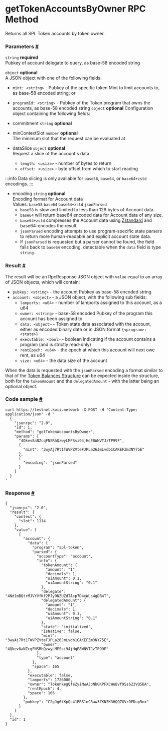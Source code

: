 # getTokenAccountsByOwner RPC Method 
Returns all SPL Token accounts by token owner.

### Parameters [#](#parameters)
`string` **required**  
Pubkey of account delegate to query, as base-58 encoded string

`object` **optional**  
A JSON object with one of the following fields:
- `mint: <string>` - Pubkey of the specific token Mint to limit accounts to, as base-58 encoded string; or
- `programId: <string>` - Pubkey of the Token program that owns the accounts, as base-58 encoded string
`object` **optional** 
Configuration object containing the following fields:  
- commitment `string` **optional**  
- minContextSlot `number` **optional**  
The minimum slot that the request can be evaluated at
- dataSlice `object` **optional**  
  Request a slice of the account's data.

  - `length: <usize>` - number of bytes to return
  - `offset: <usize>` - byte offset from which to start reading

:::info
Data slicing is only available for `base58`, `base64`, or `base64+zstd` encodings.
:::

- encoding `string` **optional**   
Encoding format for Account data  
Values: `base58` `base64` `base64+zstd` `jsonParsed` 
  - `base58` is slow and limited to less than 129 bytes of Account data.
  - `base64` will return base64 encoded data for Account data of any size.
  - `base64+zstd` compresses the Account data using [Zstandard](https://facebook.github.io/zstd/) and base64-encodes the result.  
  - `jsonParsed` encoding attempts to use program-specific state parsers to return more human-readable and explicit account state data.  
  - If `jsonParsed` is requested but a parser cannot be found, the field falls back to `base64` encoding, detectable when the `data` field is type `string`. 


### Result [#](#result)

The result will be an RpcResponse JSON object with `value` equal to an array of JSON objects, which will contain:

*   `pubkey: <string>` - the account Pubkey as base-58 encoded string
*   `account: <object>` - a JSON object, with the following sub fields:
    *   `lamports: <u64>` - number of lamports assigned to this account, as a u64
    *   `owner: <string>` - base-58 encoded Pubkey of the program this account has been assigned to
    *   `data: <object>` - Token state data associated with the account, either as encoded binary data or in JSON format `{<program>: <state>}`
    *   `executable: <bool>` - boolean indicating if the account contains a program (and is strictly read-only)
    *   `rentEpoch: <u64>` - the epoch at which this account will next owe rent, as u64
    *   `size: <u64>` - the data size of the account

When the data is requested with the `jsonParsed` encoding a format similar to that of the [Token Balances Structure](/develop/rpcapi/json-structures#token-balances) can be expected inside the structure, both for the `tokenAmount` and the `delegatedAmount` - with the latter being an optional object.

### Code sample [#](#code-sample)

```
curl https://testnet.koii.network -X POST -H "Content-Type: application/json" -d '
  {
    "jsonrpc": "2.0",
    "id": 1,
    "method": "getTokenAccountsByOwner",
    "params": [
      "4Qkev8aNZcqFNSRhQzwyLMFSsi94jHqE8WNVTJzTP99F",
      {
        "mint": "3wyAj7Rt1TWVPZVteFJPLa26JmLvdb1CAKEFZm3NY75E"
      },
      {
        "encoding": "jsonParsed"
      }
    ]
  }
'
```


### Response [#](#response)

```
{
  "jsonrpc": "2.0",
  "result": {
    "context": {
      "slot": 1114
    },
    "value": [
      {
        "account": {
          "data": {
            "program": "spl-token",
            "parsed": {
              "accountType": "account",
              "info": {
                "tokenAmount": {
                  "amount": "1",
                  "decimals": 1,
                  "uiAmount": 0.1,
                  "uiAmountString": "0.1"
                },
                "delegate": "4Nd1mBQtrMJVYVfKf2PJy9NZUZdTAsp7D4xWLs4gDB4T",
                "delegatedAmount": {
                  "amount": "1",
                  "decimals": 1,
                  "uiAmount": 0.1,
                  "uiAmountString": "0.1"
                },
                "state": "initialized",
                "isNative": false,
                "mint": "3wyAj7Rt1TWVPZVteFJPLa26JmLvdb1CAKEFZm3NY75E",
                "owner": "4Qkev8aNZcqFNSRhQzwyLMFSsi94jHqE8WNVTJzTP99F"
              },
              "type": "account"
            },
            "space": 165
          },
          "executable": false,
          "lamports": 1726080,
          "owner": "TokenkegQfeZyiNwAJbNbGKPFXCWuBvf9Ss623VQ5DA",
          "rentEpoch": 4,
          "space": 165
        },
        "pubkey": "C2gJg6tKpQs41PRS1nC8aw3ZKNZK3HQQZGVrDFDup5nx"
      }
    ]
  },
  "id": 1
}
```
